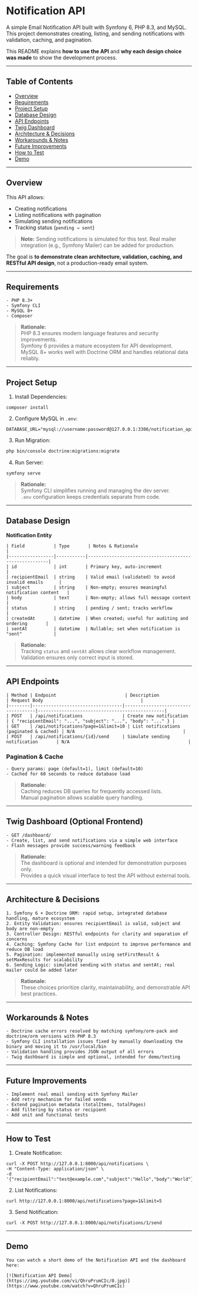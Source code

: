 # Notification API

A simple Email Notification API built with Symfony 6, PHP 8.3, and MySQL.  
This project demonstrates creating, listing, and sending notifications with validation, caching, and pagination.  

This README explains **how to use the API** and **why each design choice was made** to show the development process.

---

## Table of Contents

- [Overview](#overview)  
- [Requirements](#requirements)  
- [Project Setup](#project-setup)  
- [Database Design](#database-design)  
- [API Endpoints](#api-endpoints)  
- [Twig Dashboard](#twig-dashboard)  
- [Architecture & Decisions](#architecture--decisions)  
- [Workarounds & Notes](#workarounds--notes)  
- [Future Improvements](#future-improvements)  
- [How to Test](#how-to-test)  
- [Demo](#demo)  

---

## Overview

This API allows:

- Creating notifications  
- Listing notifications with pagination  
- Simulating sending notifications  
- Tracking status (`pending → sent`)  

> **Note:** Sending notifications is simulated for this test. Real mailer integration (e.g., Symfony Mailer) can be added for production.

The goal is **to demonstrate clean architecture, validation, caching, and RESTful API design**, not a production-ready email system.

---

## Requirements

```
- PHP 8.3+
- Symfony CLI
- MySQL 8+
- Composer
```

> **Rationale:**  
PHP 8.3 ensures modern language features and security improvements.  
Symfony 6 provides a mature ecosystem for API development.  
MySQL 8+ works well with Doctrine ORM and handles relational data reliably.

---

## Project Setup

1. Install Dependencies:

```
composer install
```

2. Configure MySQL in `.env`:

```
DATABASE_URL="mysql://username:password@127.0.0.1:3306/notification_api"
```
3. Run Migration:

```bash
php bin/console doctrine:migrations:migrate
```

4. Run Server:

```
symfony serve
```

> **Rationale:**  
Symfony CLI simplifies running and managing the dev server.  
`.env` configuration keeps credentials separate from code.

---

## Database Design

**Notification Entity**

```
| Field           | Type       | Notes & Rationale                                      |
|-----------------|-----------|-------------------------------------------------------|
| id              | int       | Primary key, auto-increment                           |
| recipientEmail  | string    | Valid email (validated) to avoid invalid emails      |
| subject         | string    | Non-empty; ensures meaningful notification content   |
| body            | text      | Non-empty; allows full message content               |
| status          | string    | pending / sent; tracks workflow                       |
| createdAt       | datetime  | When created; useful for auditing and ordering       |
| sentAt          | datetime  | Nullable; set when notification is "sent"            |
```

> **Rationale:**  
Tracking `status` and `sentAt` allows clear workflow management.  
Validation ensures only correct input is stored.

---

## API Endpoints

```
| Method | Endpoint                          | Description                        | Request Body                                     |
|--------|----------------------------------|------------------------------------|------------------------------------------------|
| POST   | /api/notifications               | Create new notification             | { "recipientEmail": "...", "subject": "...", "body": "..." } |
| GET    | /api/notifications?page=1&limit=10 | List notifications (paginated & cached) | N/A                                         |
| POST   | /api/notifications/{id}/send     | Simulate sending notification       | N/A                                             |
```

### Pagination & Cache

```
- Query params: page (default=1), limit (default=10)
- Cached for 60 seconds to reduce database load
```

> **Rationale:**  
Caching reduces DB queries for frequently accessed lists.  
Manual pagination allows scalable query handling.

---

## Twig Dashboard (Optional Frontend)

```
- GET /dashboard/
- Create, list, and send notifications via a simple web interface
- Flash messages provide success/warning feedback
```

> **Rationale:**  
The dashboard is optional and intended for demonstration purposes only.  
Provides a quick visual interface to test the API without external tools.

---

## Architecture & Decisions

```
1. Symfony 6 + Doctrine ORM: rapid setup, integrated database handling, mature ecosystem
2. Entity Validation: ensures recipientEmail is valid, subject and body are non-empty
3. Controller Design: RESTful endpoints for clarity and separation of concerns
4. Caching: Symfony Cache for list endpoint to improve performance and reduce DB load
5. Pagination: implemented manually using setFirstResult & setMaxResults for scalability
6. Sending Logic: simulated sending with status and sentAt; real mailer could be added later
```

> **Rationale:**  
These choices prioritize clarity, maintainability, and demonstrable API best practices.

---

## Workarounds & Notes

```
- Doctrine cache errors resolved by matching symfony/orm-pack and doctrine/orm versions with PHP 8.3
- Symfony CLI installation issues fixed by manually downloading the binary and moving it to /usr/local/bin
- Validation handling provides JSON output of all errors
- Twig dashboard is simple and optional, intended for demo/testing
```

---

## Future Improvements

```
- Implement real email sending with Symfony Mailer
- Add retry mechanism for failed sends
- Extend pagination metadata (totalItems, totalPages)
- Add filtering by status or recipient
- Add unit and functional tests
```

---

## How to Test

1. Create Notification:

```
curl -X POST http://127.0.0.1:8000/api/notifications \
-H "Content-Type: application/json" \
-d '{"recipientEmail":"test@example.com","subject":"Hello","body":"World"}'
```

2. List Notifications:

```
curl http://127.0.0.1:8000/api/notifications?page=1&limit=5
```

3. Send Notification:

```
curl -X POST http://127.0.0.1:8000/api/notifications/1/send
```

---

## Demo

```
You can watch a short demo of the Notification API and the dashboard here:

[![Notification API Demo](https://img.youtube.com/vi/QhruPrumCIc/0.jpg)](https://www.youtube.com/watch?v=QhruPrumCIc)
```
